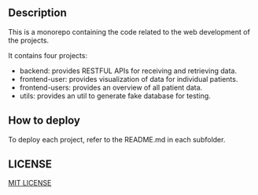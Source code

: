 ## Description

This is a monorepo containing the code related to the web development of the projects.

It contains four projects:
- backend: provides RESTFUL APIs for receiving and retrieving data.
- frontend-user: provides visualization of data for individual patients.
- frontend-users: provides an overview of all patient data.
- utils: provides an util to generate fake database for testing.

## How to deploy

To deploy each project, refer to the README.md in each subfolder.

## LICENSE

[MIT LICENSE](./LICENSE)